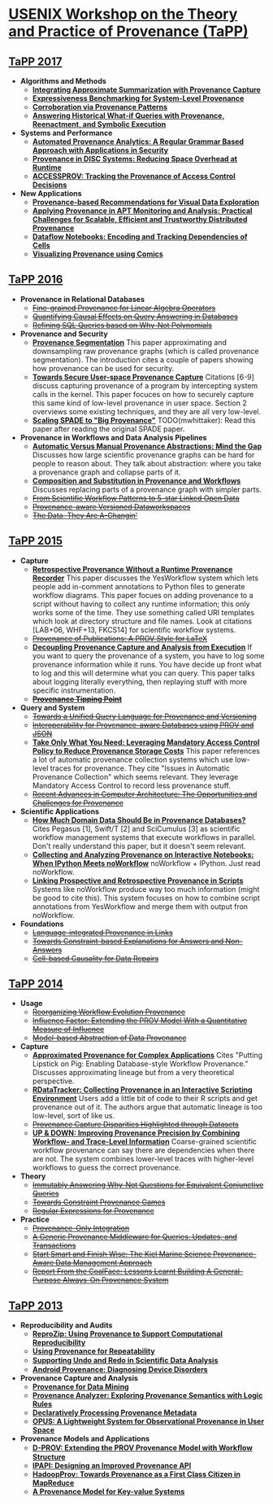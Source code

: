 # [USENIX Workshop on the Theory and Practice of Provenance (TaPP)](https://www.usenix.org/conferences/byname/186)

## [TaPP 2017](https://www.usenix.org/conference/tapp17)

- **Algorithms and Methods**
    - [**Integrating Approximate Summarization with Provenance Capture**](https://www.usenix.org/system/files/conference/tapp2017/tapp17_paper_lee.pdf)
    - [**Expressiveness Benchmarking for System-Level Provenance**](https://www.usenix.org/system/files/conference/tapp2017/tapp17_paper_chan.pdf)
    - [**Corroboration via Provenance Patterns**](https://www.usenix.org/system/files/conference/tapp2017/tapp17_paper_barakat.pdf)
    - [**Answering Historical What-if Queries with Provenance, Reenactment, and Symbolic Execution**](https://www.usenix.org/system/files/conference/tapp2017/tapp17_paper_arab.pdf)
- **Systems and Performance**
    - [**Automated Provenance Analytics: A Regular Grammar Based Approach with Applications in Security**](https://www.usenix.org/system/files/conference/tapp2017/tapp17_paper_lemay.pdf)
    - [**Provenance in DISC Systems: Reducing Space Overhead at Runtime**](https://www.usenix.org/system/files/conference/tapp2017/tapp17_paper_diestelkamper.pdf)
    - [**ACCESSPROV: Tracking the Provenance of Access Control Decisions**](https://www.usenix.org/system/files/conference/tapp2017/tapp17_paper_capobianco.pdf)
- **New Applications**
    - [**Provenance-based Recommendations for Visual Data Exploration**](https://www.usenix.org/system/files/conference/tapp2017/tapp17_paper_lahmar.pdf)
    - [**Applying Provenance in APT Monitoring and Analysis: Practical Challenges for Scalable, Efficient and Trustworthy Distributed Provenance**](https://www.usenix.org/system/files/conference/tapp2017/tapp17_paper_jenkinson.pdf)
    - [**Dataflow Notebooks: Encoding and Tracking Dependencies of Cells**](https://www.usenix.org/system/files/conference/tapp2017/tapp17_paper_koop.pdf)
    - [**Visualizing Provenance using Comics**](https://www.usenix.org/system/files/conference/tapp2017/tapp17_paper_schreiber.pdf)

## [TaPP 2016](https://www.usenix.org/conference/tapp16)
- **Provenance in Relational Databases**
    - ~~[Fine-grained Provenance for Linear Algebra Operators](https://www.usenix.org/system/files/conference/tapp16/tapp16-paper-yan.pdf)~~
    - ~~[Quantifying Causal Effects on Query Answering in Databases](https://www.usenix.org/system/files/conference/tapp16/tapp16-paper-salimi.pdf)~~
    - ~~[Refining SQL Queries based on Why-Not Polynomials](https://www.usenix.org/system/files/conference/tapp16/tapp16-paper-bidoit.pdf)~~
- **Provenance and Security**
    - [**Provenance Segmentation**](https://www.usenix.org/system/files/conference/tapp16/tapp16-paper-abreu.pdf)
      This paper approximating and downsampling raw provenance graphs (which is
      called provenance segmentation). The introduction cites a couple of
      papers showing how provenance can be used for security.
    - [**Towards Secure User-space Provenance Capture**](https://www.usenix.org/system/files/conference/tapp16/tapp16-paper-balakrishnan.pdf)
      Citations [6-9] discuss capturing provenance of a program by intercepting
      system calls in the kernel. This paper focuces on how to securely capture
      this same kind of low-level provenance in user space. Section 2 overviews
      some existing techniques, and they are all very low-level.
    - [**Scaling SPADE to "Big Provenance"**](https://www.usenix.org/system/files/conference/tapp16/tapp16-paper-gehani.pdf)
      TODO(mwhittaker): Read this paper after reading the original SPADE paper.
- **Provenance in Workflows and Data Analysis Pipelines**
    - [**Automatic Versus Manual Provenance Abstractions: Mind the Gap**](https://www.usenix.org/system/files/conference/tapp16/tapp16-paper-alper.pdf)
      Discusses how large scientific provenance graphs can be hard for people
      to reason about. They talk about abstraction: where you take a provenance
      graph and collapse parts of it.
    - [**Composition and Substitution in Provenance and Workflows**](https://www.usenix.org/system/files/conference/tapp16/tapp16-paper-buneman.pdf)
      Discusses replacing parts of a provenance graph with simpler parts.
    - ~~[From Scientific Workflow Patterns to 5-star Linked Open Data](https://www.usenix.org/system/files/conference/tapp16/tapp16-paper-gaignard.pdf)~~
    - ~~[Provenance-aware Versioned Dataworkspaces](https://www.usenix.org/system/files/conference/tapp16/tapp16-paper-niu.pdf)~~
    - ~~[The Data, They Are A-Changin'](https://www.usenix.org/system/files/conference/tapp16/tapp16-paper-missier.pdf)~~

## [TaPP 2015](https://www.usenix.org/conference/tapp15)
- **Capture**
    - [**Retrospective Provenance Without a Runtime Provenance Recorder**](https://www.usenix.org/system/files/tapp15-mcphillips.pdf)
      This paper discusses the YesWorkflow system which lets people add
      in-comment annotations to Python files to generate workflow diagrams.
      This paper focues on adding provenance to a script without having to
      collect any runtime information; this only works some of the time. They
      use something called URI templates which look at directory structure and
      file names. Look at citations [LAB+06, WHF+13, FKCS14] for scientific
      workflow systems.
    - ~~[Provenance of Publications: A PROV Style for LaTeX](https://www.usenix.org/system/files/tapp15-moreau.pdf)~~
    - [**Decoupling Provenance Capture and Analysis from Execution**](https://www.usenix.org/system/files/tapp15-stamatogiannakis.pdf)
      If you want to query the provenance of a system, you have to log some
      provenance information while it runs. You have decide up front what to
      log and this will determine what you can query. This paper talks about
      logging literally everything, then replaying stuff with more specific
      instrumentation.
    - ~~[**Provenance Tipping Point**](https://www.usenix.org/system/files/tapp15-gammack.pdf)~~
- **Query and System**
    - ~~[Towards a Unified Query Language for Provenance and Versioning](https://www.usenix.org/system/files/tapp15-chavan.pdf)~~
    - ~~[Interoperability for Provenance-aware Databases using PROV and JSON](https://www.usenix.org/system/files/tapp15-niu.pdf)~~
    - [**Take Only What You Need: Leveraging Mandatory Access Control Policy to Reduce Provenance Storage Costs**](https://www.usenix.org/system/files/conference/tapp15/tapp15-bates.pdf)
      This paper references a lot of automatic provenance collection systems
      which use low-level traces for provenance. They cite "Issues in Automatic
      Provenance Collection" which seems relevant. They leverage Mandatory
      Access Control to record less provenance stuff.
    - ~~[Recent Advances in Computer Architecture: The Opportunities and Challenges for Provenance](https://www.usenix.org/system/files/tapp15-balakrishnan.pdf)~~
- **Scientific Applications**
    - [**How Much Domain Data Should Be in Provenance Databases?**](https://www.usenix.org/system/files/tapp15-de-oliveira.pdf)
      Cites Pegasus [1], Swift/T [2] and SciCumulus [3] as scientific workflow
      management systems that execute workflows in parallel. Don't really
      understand this paper, but it doesn't seem relevant.
    - [**Collecting and Analyzing Provenance on Interactive Notebooks: When IPython Meets noWorkflow**](https://www.usenix.org/system/files/tapp15-pimentel.pdf)
      noWorkflow + IPython. Just read noWorkflow.
    - [**Linking Prospective and Retrospective Provenance in Scripts**](https://www.usenix.org/system/files/tapp15-dey.pdf)
      Systems like noWorkflow produce way too much information (might be good
      to cite this). This system focuses on how to combine script annotations
      from YesWorkflow and merge them with output fron noWorkflow.
- **Foundations**
    - ~~[Language-integrated Provenance in Links](https://www.usenix.org/system/files/tapp15-fehrenbach.pdf)~~
    - ~~[Towards Constraint-based Explanations for Answers and Non-Answers](https://www.usenix.org/system/files/tapp15-glavic.pdf)~~
    - ~~[Cell-based Causality for Data Repairs](https://www.usenix.org/system/files/tapp15-debosschere.pdf)~~

## [TaPP 2014](https://www.usenix.org/conference/tapp14)
- **Usage**
    - ~~[Reorganizing Workflow Evolution Provenance](https://www.usenix.org/system/files/conference/tapp2014/tapp14_paper_koop.pdf)~~
    - ~~[Influence Factor: Extending the PROV Model With a Quantitative Measure of Influence](https://www.usenix.org/system/files/conference/tapp2014/tapp14_paper_gamble.pdf)~~
    - ~~[Model-based Abstraction of Data Provenance](https://www.usenix.org/system/files/conference/tapp2014/tapp14_paper_probst.pdf)~~
- **Capture**
    - [**Approximated Provenance for Complex Applications**](https://www.usenix.org/system/files/conference/tapp2014/tapp14_paper_ainy.pdf)
      Cites "Putting Lipstick on Pig: Enabling Database-style Workflow
      Provenance." Discusses approximating lineage but from a very theoretical
      perspective.
    - [**RDataTracker: Collecting Provenance in an Interactive Scripting Environment**](https://www.usenix.org/system/files/conference/tapp2014/tapp14_paper_lerner.pdf)
      Users add a little bit of code to their R scripts and get provenance out
      of it. The authors argue that automatic lineage is too low-level, sort of
      like us.
    - ~~[Provenance Capture Disparities Highlighted through Datasets](https://www.usenix.org/system/files/conference/tapp2014/tapp14_paper_coe.pdf)~~
    - [**UP & DOWN: Improving Provenance Precision by Combining Workflow- and Trace-Level Information**](https://www.usenix.org/system/files/conference/tapp2014/tapp14_paper_dey.pdf)
      Coarse-grained scientific workflow provenance can say there are
      dependencies when there are not. The system combines lower-level traces
      with higher-level workflows to guess the correct provenance.
- **Theory**
    - ~~[Immutably Answering Why-Not Questions for Equivalent Conjunctive Queries](https://www.usenix.org/system/files/conference/tapp2014/tapp14_paper_bidoit.pdf)~~
    - ~~[Towards Constraint Provenance Games](https://www.usenix.org/system/files/conference/tapp2014/tapp14_paper_riddle.pdf)~~
    - ~~[Regular Expressions for Provenance](https://www.usenix.org/system/files/conference/tapp2014/tapp14_paper_luttenberger.pdf)~~
- **Practice**
    - ~~[Provenance-Only Integration](https://www.usenix.org/system/files/conference/tapp2014/tapp14_paper_gehani.pdf)~~
    - ~~[A Generic Provenance Middleware for Queries, Updates, and Transactions](https://www.usenix.org/system/files/conference/tapp2014/tapp14_paper_arab.pdf)~~
    - ~~[Start Smart and Finish Wise: The Kiel Marine Science Provenance-Aware Data Management Approach](https://www.usenix.org/system/files/conference/tapp2014/tapp14_paper_brauer.pdf)~~
    - ~~[Report From the CoalFace: Lessons Learnt Building A General-Purpose Always-On Provenance System](https://www.usenix.org/system/files/conference/tapp2014/tapp14_paper_balakrishnan.pdf)~~

## [TaPP 2013](https://www.usenix.org/conference/tapp13)
- **Reproducibility and Audits**
    - [**ReproZip: Using Provenance to Support Computational Reproducibility**](https://www.usenix.org/system/files/conference/tapp13/tapp13-final16.pdf)
    - [**Using Provenance for Repeatability**](https://www.usenix.org/system/files/conference/tapp13/tapp13-final18.pdf)
    - [**Supporting Undo and Redo in Scientiﬁc Data Analysis**](https://www.usenix.org/system/files/conference/tapp13/tapp13-final8.pdf)
    - [**Android Provenance: Diagnosing Device Disorders**](https://www.usenix.org/system/files/conference/tapp13/tapp13-final11.pdf)
- **Provenance Capture and Analysis**
    - [**Provenance for Data Mining**](https://www.usenix.org/system/files/conference/tapp13/tapp13-final14.pdf)
    - [**Provenance Analyzer: Exploring Provenance Semantics with Logic Rules**](https://www.usenix.org/system/files/conference/tapp13/tapp13-final15.pdf)
    - [**Declaratively Processing Provenance Metadata**](https://www.usenix.org/system/files/conference/tapp13/tapp13-final6.pdf)
    - [**OPUS: A Lightweight System for Observational Provenance in User Space**](https://www.usenix.org/system/files/conference/tapp13/tapp13-final5.pdf)
- **Provenance Models and Applications**
    - [**D-PROV: Extending the PROV Provenance Model with Workﬂow Structure**](https://www.usenix.org/system/files/conference/tapp13/tapp13-final3.pdf)
    - [**IPAPI: Designing an Improved Provenance API**](https://www.usenix.org/system/files/conference/tapp13/tapp13-final4.pdf)
    - [**HadoopProv: Towards Provenance as a First Class Citizen in MapReduce**](https://www.usenix.org/system/files/conference/tapp13/tapp13-final7.pdf)
    - [**A Provenance Model for Key-value Systems**](https://www.usenix.org/system/files/conference/tapp13/tapp13-final10.pdf)
